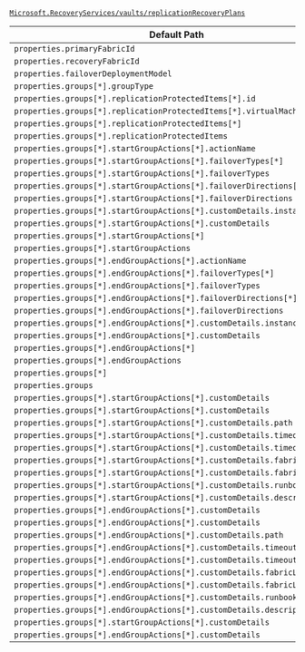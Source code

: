 [`Microsoft.RecoveryServices/vaults/replicationRecoveryPlans`](https://docs.microsoft.com/en-us/azure/templates/microsoft.recoveryservices/vaults/replicationrecoveryplans)

| Default Path | Alias |
|---|---|
| `properties.primaryFabricId` | `Microsoft.RecoveryServices/vaults/replicationRecoveryPlans/primaryFabricId` |
| `properties.recoveryFabricId` | `Microsoft.RecoveryServices/vaults/replicationRecoveryPlans/recoveryFabricId` |
| `properties.failoverDeploymentModel` | `Microsoft.RecoveryServices/vaults/replicationRecoveryPlans/failoverDeploymentModel` |
| `properties.groups[*].groupType` | `Microsoft.RecoveryServices/vaults/replicationRecoveryPlans/groups[*].groupType` |
| `properties.groups[*].replicationProtectedItems[*].id` | `Microsoft.RecoveryServices/vaults/replicationRecoveryPlans/groups[*].replicationProtectedItems[*].id` |
| `properties.groups[*].replicationProtectedItems[*].virtualMachineId` | `Microsoft.RecoveryServices/vaults/replicationRecoveryPlans/groups[*].replicationProtectedItems[*].virtualMachineId` |
| `properties.groups[*].replicationProtectedItems[*]` | `Microsoft.RecoveryServices/vaults/replicationRecoveryPlans/groups[*].replicationProtectedItems[*]` |
| `properties.groups[*].replicationProtectedItems` | `Microsoft.RecoveryServices/vaults/replicationRecoveryPlans/groups[*].replicationProtectedItems` |
| `properties.groups[*].startGroupActions[*].actionName` | `Microsoft.RecoveryServices/vaults/replicationRecoveryPlans/groups[*].startGroupActions[*].actionName` |
| `properties.groups[*].startGroupActions[*].failoverTypes[*]` | `Microsoft.RecoveryServices/vaults/replicationRecoveryPlans/groups[*].startGroupActions[*].failoverTypes[*]` |
| `properties.groups[*].startGroupActions[*].failoverTypes` | `Microsoft.RecoveryServices/vaults/replicationRecoveryPlans/groups[*].startGroupActions[*].failoverTypes` |
| `properties.groups[*].startGroupActions[*].failoverDirections[*]` | `Microsoft.RecoveryServices/vaults/replicationRecoveryPlans/groups[*].startGroupActions[*].failoverDirections[*]` |
| `properties.groups[*].startGroupActions[*].failoverDirections` | `Microsoft.RecoveryServices/vaults/replicationRecoveryPlans/groups[*].startGroupActions[*].failoverDirections` |
| `properties.groups[*].startGroupActions[*].customDetails.instanceType` | `Microsoft.RecoveryServices/vaults/replicationRecoveryPlans/groups[*].startGroupActions[*].customDetails.instanceType` |
| `properties.groups[*].startGroupActions[*].customDetails` | `Microsoft.RecoveryServices/vaults/replicationRecoveryPlans/groups[*].startGroupActions[*].customDetails` |
| `properties.groups[*].startGroupActions[*]` | `Microsoft.RecoveryServices/vaults/replicationRecoveryPlans/groups[*].startGroupActions[*]` |
| `properties.groups[*].startGroupActions` | `Microsoft.RecoveryServices/vaults/replicationRecoveryPlans/groups[*].startGroupActions` |
| `properties.groups[*].endGroupActions[*].actionName` | `Microsoft.RecoveryServices/vaults/replicationRecoveryPlans/groups[*].endGroupActions[*].actionName` |
| `properties.groups[*].endGroupActions[*].failoverTypes[*]` | `Microsoft.RecoveryServices/vaults/replicationRecoveryPlans/groups[*].endGroupActions[*].failoverTypes[*]` |
| `properties.groups[*].endGroupActions[*].failoverTypes` | `Microsoft.RecoveryServices/vaults/replicationRecoveryPlans/groups[*].endGroupActions[*].failoverTypes` |
| `properties.groups[*].endGroupActions[*].failoverDirections[*]` | `Microsoft.RecoveryServices/vaults/replicationRecoveryPlans/groups[*].endGroupActions[*].failoverDirections[*]` |
| `properties.groups[*].endGroupActions[*].failoverDirections` | `Microsoft.RecoveryServices/vaults/replicationRecoveryPlans/groups[*].endGroupActions[*].failoverDirections` |
| `properties.groups[*].endGroupActions[*].customDetails.instanceType` | `Microsoft.RecoveryServices/vaults/replicationRecoveryPlans/groups[*].endGroupActions[*].customDetails.instanceType` |
| `properties.groups[*].endGroupActions[*].customDetails` | `Microsoft.RecoveryServices/vaults/replicationRecoveryPlans/groups[*].endGroupActions[*].customDetails` |
| `properties.groups[*].endGroupActions[*]` | `Microsoft.RecoveryServices/vaults/replicationRecoveryPlans/groups[*].endGroupActions[*]` |
| `properties.groups[*].endGroupActions` | `Microsoft.RecoveryServices/vaults/replicationRecoveryPlans/groups[*].endGroupActions` |
| `properties.groups[*]` | `Microsoft.RecoveryServices/vaults/replicationRecoveryPlans/groups[*]` |
| `properties.groups` | `Microsoft.RecoveryServices/vaults/replicationRecoveryPlans/groups` |
| `properties.groups[*].startGroupActions[*].customDetails` | `Microsoft.RecoveryServices/vaults/replicationRecoveryPlans/groups[*].startGroupActions[*].customDetails.ScriptActionDetails` |
| `properties.groups[*].startGroupActions[*].customDetails` | `Microsoft.RecoveryServices/vaults/replicationRecoveryPlans/groups[*].startGroupActions[*].customDetails.AutomationRunbookActionDetails` |
| `properties.groups[*].startGroupActions[*].customDetails.path` | `Microsoft.RecoveryServices/vaults/replicationRecoveryPlans/groups[*].startGroupActions[*].customDetails.ScriptActionDetails.path` |
| `properties.groups[*].startGroupActions[*].customDetails.timeout` | `Microsoft.RecoveryServices/vaults/replicationRecoveryPlans/groups[*].startGroupActions[*].customDetails.ScriptActionDetails.timeout` |
| `properties.groups[*].startGroupActions[*].customDetails.timeout` | `Microsoft.RecoveryServices/vaults/replicationRecoveryPlans/groups[*].startGroupActions[*].customDetails.AutomationRunbookActionDetails.timeout` |
| `properties.groups[*].startGroupActions[*].customDetails.fabricLocation` | `Microsoft.RecoveryServices/vaults/replicationRecoveryPlans/groups[*].startGroupActions[*].customDetails.ScriptActionDetails.fabricLocation` |
| `properties.groups[*].startGroupActions[*].customDetails.fabricLocation` | `Microsoft.RecoveryServices/vaults/replicationRecoveryPlans/groups[*].startGroupActions[*].customDetails.AutomationRunbookActionDetails.fabricLocation` |
| `properties.groups[*].startGroupActions[*].customDetails.runbookId` | `Microsoft.RecoveryServices/vaults/replicationRecoveryPlans/groups[*].startGroupActions[*].customDetails.AutomationRunbookActionDetails.runbookId` |
| `properties.groups[*].startGroupActions[*].customDetails.description` | `Microsoft.RecoveryServices/vaults/replicationRecoveryPlans/groups[*].startGroupActions[*].customDetails.ManualActionDetails.description` |
| `properties.groups[*].endGroupActions[*].customDetails` | `Microsoft.RecoveryServices/vaults/replicationRecoveryPlans/groups[*].endGroupActions[*].customDetails.ScriptActionDetails` |
| `properties.groups[*].endGroupActions[*].customDetails` | `Microsoft.RecoveryServices/vaults/replicationRecoveryPlans/groups[*].endGroupActions[*].customDetails.AutomationRunbookActionDetails` |
| `properties.groups[*].endGroupActions[*].customDetails.path` | `Microsoft.RecoveryServices/vaults/replicationRecoveryPlans/groups[*].endGroupActions[*].customDetails.ScriptActionDetails.path` |
| `properties.groups[*].endGroupActions[*].customDetails.timeout` | `Microsoft.RecoveryServices/vaults/replicationRecoveryPlans/groups[*].endGroupActions[*].customDetails.ScriptActionDetails.timeout` |
| `properties.groups[*].endGroupActions[*].customDetails.timeout` | `Microsoft.RecoveryServices/vaults/replicationRecoveryPlans/groups[*].endGroupActions[*].customDetails.AutomationRunbookActionDetails.timeout` |
| `properties.groups[*].endGroupActions[*].customDetails.fabricLocation` | `Microsoft.RecoveryServices/vaults/replicationRecoveryPlans/groups[*].endGroupActions[*].customDetails.ScriptActionDetails.fabricLocation` |
| `properties.groups[*].endGroupActions[*].customDetails.fabricLocation` | `Microsoft.RecoveryServices/vaults/replicationRecoveryPlans/groups[*].endGroupActions[*].customDetails.AutomationRunbookActionDetails.fabricLocation` |
| `properties.groups[*].endGroupActions[*].customDetails.runbookId` | `Microsoft.RecoveryServices/vaults/replicationRecoveryPlans/groups[*].endGroupActions[*].customDetails.AutomationRunbookActionDetails.runbookId` |
| `properties.groups[*].endGroupActions[*].customDetails.description` | `Microsoft.RecoveryServices/vaults/replicationRecoveryPlans/groups[*].endGroupActions[*].customDetails.ManualActionDetails.description` |
| `properties.groups[*].startGroupActions[*].customDetails` | `Microsoft.RecoveryServices/vaults/replicationRecoveryPlans/groups[*].startGroupActions[*].customDetails.ManualActionDetails` |
| `properties.groups[*].endGroupActions[*].customDetails` | `Microsoft.RecoveryServices/vaults/replicationRecoveryPlans/groups[*].endGroupActions[*].customDetails.ManualActionDetails` |

